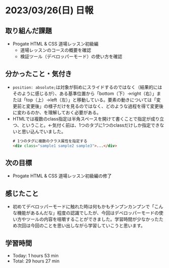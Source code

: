 # 2023/03/26(日) 日報
## 取り組んだ課題
- Progate HTML & CSS 道場レッスン初級編
  - 道場レッスンのコースの概要を確認
  - 検証ツール（デベロッパーモード）の使い方を確認

## 分かったこと・気付き
- `position: absolute;`は対象が斜めにスライドするのではなく（結果的にはそのように感じるが）、ある基準位置から「bottom（下）→right（右）」または「top（上）→left（左）」と移動している。要素の動きについては「変更前と変更後」の様子だけを見るのではなく、どのような過程を得て変更後に変わるのか、を理解しておく必要がある。
- HTMLでは複数のclass指定は半角スペースを開けて書くことで指定が成り立つ、ということ。←気付く前は、1つのタブに1つのclassだけしか指定できないと思い込んでいました。
  ```HTML
  # 1つのタグに複数のクラス属性を指定する
  <div class="sample1 sample2 sample3">...</div>
  ```

## 次の目標
- Progate HTML & CSS 道場レッスン初級編の修了

## 感じたこと
- 初めてデベロッパーモードに触れた時は何もかもチンプンカンプンで「こんな機能があるんだな」程度の認識でしたが、今回はデベロッパーモードの使い方やツールの内容を咀嚼することができました。学習時間が少なかったため次回は今回のことを思い出しながら学習していこうと思います。
  
## 学習時間
- Today: 1 hours 53 min
- Total: 29 hours 27 min
